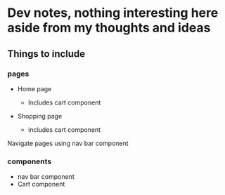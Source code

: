 # Dev notes, nothing interesting here aside from my thoughts and ideas

## Things to include

### pages

-   Home page
    -   Includes cart component
-   Shopping page

    -   includes cart component

Navigate pages using nav bar component

### components

-   nav bar component
-   Cart component
